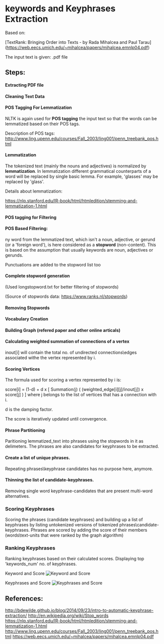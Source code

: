 # keywords and Keyphrases Extraction
Based on: 

[TextRank: Bringing Order into Texts - by Rada Mihalcea and Paul Tarau]
(https://web.eecs.umich.edu/~mihalcea/papers/mihalcea.emnlp04.pdf)

The input text is given: .pdf file

## Steps:
#### Extracting PDF file
#### Cleaning Text Data
#### POS Tagging For Lemmatization
NLTK is again used for <b>POS tagging</b> the input text so that the words can be lemmatized based on their POS tags.

Description of POS tags: 
http://www.ling.upenn.edu/courses/Fall_2003/ling001/penn_treebank_pos.html

#### Lemmatization

The tokenized text (mainly the nouns and adjectives) is normalized by <b>lemmatization</b>.
In lemmatization different grammatical counterparts of a word will be replaced by single
basic lemma. For example, 'glasses' may be replaced by 'glass'. 

Details about lemmatization: 
    
https://nlp.stanford.edu/IR-book/html/htmledition/stemming-and-lemmatization-1.html

#### POS tagging for Filtering
#### POS Based Filtering: 
ny word from the lemmatized text, which isn't a noun, adjective, or gerund (or a 'foreign word'), is here
considered as a <b>stopword</b> (non-content). This is based on the assumption that usually keywords are noun,
adjectives or gerunds. 

Punctuations are added to the stopword list too

#### Complete stopword generation
(Used longstopword.txt for better filtering of stopwords)

(Source of stopwords data: https://www.ranks.nl/stopwords)

#### Removing Stopwords
#### Vocabulary Creation
#### Building Graph (refered paper and other online articals)
#### Calculating weighted summation of connections of a vertex
inout[i] will contain the total no. of undirected connections\edges associated withe the vertex represented by i.
#### Scoring Vertices
The formula used for scoring a vertex represented by i is:

score[i] = (1-d) + d x [ Summation(j) ( (weighted_edge[i][j]/inout[j]) x score[j] ) ] where j belongs to the list of vertices that has a connection with i. 

d is the damping factor.

The score is iteratively updated until convergence. 
#### Phrase Partitioning

Paritioning lemmatized_text into phrases using the stopwords in it as delimeters.
The phrases are also candidates for keyphrases to be extracted. 

#### Create a list of unique phrases.
Repeating phrases\keyphrase candidates has no purpose here, anymore. 

#### Thinning the list of candidate-keyphrases.
Removing single word keyphrase-candidates that are present multi-word alternatives.

### Scoring Keyphrases

Scoring the phrases (candidate keyphrases) and building up a list of keyphrases
by listing untokenized versions of tokenized phrases\candidate-keyphrases.
Phrases are scored by adding the score of their members (words\text-units that were ranked by the graph algorithm)

### Ranking Keyphrases

Ranking keyphrases based on their calculated scores. Displaying top 'keywords_num' no. of keyphrases.


Keyword and Score
<img scr="https://github.com/chanduparmar/Keywords_and_keyphrases_extraction/blob/master/Score%20and%20Keyword.png" alt="Keyword and Score">

Keyphrases and Score
<img scr="https://github.com/chanduparmar/Keywords_and_keyphrases_extraction/blob/master/keyphrases_score.JPGhttps://github.com/chanduparmar/Keywords_and_keyphrases_extraction/blob/master/Score%20and%20Keyword.png" alt="Keyphrases and Score">


## References:
http://bdewilde.github.io/blog/2014/09/23/intro-to-automatic-keyphrase-extraction/
http://en.wikipedia.org/wiki/Stop_words
https://nlp.stanford.edu/IR-book/html/htmledition/stemming-and-lemmatization-1.html
http://www.ling.upenn.edu/courses/Fall_2003/ling001/penn_treebank_pos.html
https://web.eecs.umich.edu/~mihalcea/papers/mihalcea.emnlp04.pdf


